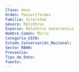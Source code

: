 ```yaml
---
Clase: Aves
Orden: Passeriformes
Familia: Icteridae
Género: Molothrus
Especie: Molothrus bonariensis
Nombre_Común: Mirlo
Categoría_UICN: 
Estado_Conservación_Nacional: 
Sector_RBHH: 
Presencia: 
Tipo_de_Dato: 
Fuente: 
---
```

